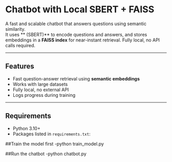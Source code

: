 # Chatbot with Local SBERT + FAISS

A fast and scalable chatbot that answers questions using semantic similarity.  
It uses ** (SBERT)** to encode questions and answers, and stores embeddings in a **FAISS index** for near-instant retrieval. Fully local, no API calls required.

---

## Features

- Fast question-answer retrieval using **semantic embeddings**
- Works with large datasets
- Fully local, no external API
- Logs progress during training

---

## Requirements

- Python 3.10+
- Packages listed in `requirements.txt`:

##Train the model first
-python train_model.py

##Run the chatbot
-python chatbot.py

